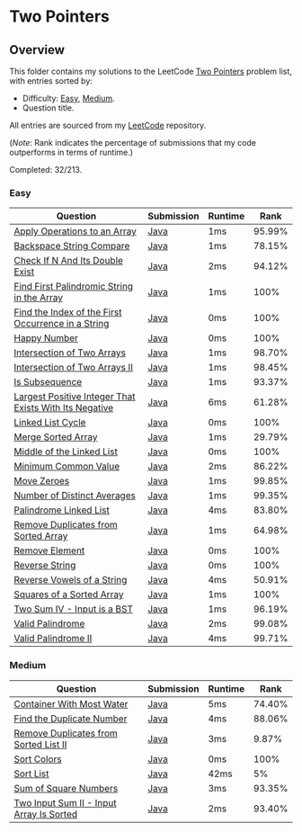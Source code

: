 # Two Pointers

## Overview
This folder contains my solutions to the LeetCode [Two Pointers](https://leetcode.com/problem-list/two-pointers/) problem list,
with entries sorted by:
- Difficulty: [Easy](#easy), [Medium](#medium).
- Question title.

All entries are sourced from my [LeetCode](https://github.com/shumarb/leetcode) repository.

(*Note*: Rank indicates the percentage of submissions that my code outperforms in terms of runtime.)

Completed: 32/213.

### Easy
| Question                                                                                                                                                     | Submission                                                                                                                   | Runtime | Rank   |
|--------------------------------------------------------------------------------------------------------------------------------------------------------------|------------------------------------------------------------------------------------------------------------------------------|---------|--------|
| [Apply Operations to an Array](https://leetcode.com/problems/apply-operations-to-an-array/description/)                                                      | [Java](https://github.com/shumarb/leetcode/blob/main/submissions/java/ApplyOperationsToAnArray.java)                         | 1ms     | 95.99% |
| [Backspace String Compare](https://leetcode.com/problems/backspace-string-compare/description/)                                                              | [Java](https://github.com/shumarb/leetcode/blob/main/submissions/java/BackspaceStringCompare.java)                           | 1ms     | 78.15% |
| [Check If N And Its Double Exist](https://leetcode.com/problems/check-if-n-and-its-double-exist/description)                                                 | [Java](https://github.com/shumarb/leetcode/blob/main/submissions/java/CheckIfNAndItsDoubleExist.java)                        | 2ms     | 94.12% |
| [Find First Palindromic String in the Array](https://leetcode.com/problems/find-all-numbers-disappeared-in-an-array/description/)                            | [Java](https://github.com/shumarb/leetcode/blob/main/submissions/java/FindFirstPalindromicStringInTheArray.java)             | 1ms     | 100%   |
| [Find the Index of the First Occurrence in a String](https://leetcode.com/problems/find-the-index-of-the-first-occurrence-in-a-string/)                      | [Java](https://github.com/shumarb/leetcode/blob/main/submissions/java/FindTheIndexOfTheFirstOccurrenceInAString.java)        | 0ms     | 100%   |
| [Happy Number](https://leetcode.com/problems/happy-number/description/)                                                                                      | [Java](https://github.com/shumarb/leetcode/blob/main/submissions/java/HappyNumber.java)                                      | 0ms     | 100%   |
| [Intersection of Two Arrays](https://leetcode.com/problems/intersection-of-two-arrays/description/)                                                          | [Java](https://github.com/shumarb/leetcode/blob/main/submissions/java/IntersectionofTwoArrays.java)                          | 1ms     | 98.70% |
| [Intersection of Two Arrays II](https://leetcode.com/problems/intersection-of-two-arrays-ii/description/)                                                    | [Java](https://github.com/shumarb/leetcode/blob/main/submissions/java/IntersectionofTwoArrays.java)                          | 1ms     | 98.45% |
| [Is Subsequence](https://leetcode.com/problems/is-subsequence/description/)                                                                                  | [Java](https://github.com/shumarb/leetcode/blob/main/submissions/java/IsSubsequence.java)                                    | 1ms     | 93.37% |
| [Largest Positive Integer That Exists With Its Negative](https://leetcode.com/problems/largest-positive-integer-that-exists-with-its-negative/description/)  | [Java](https://github.com/shumarb/leetcode/blob/main/submissions/java/LargestPositiveIntegerThatExistsWithItsNegative.java)  | 6ms     | 61.28% |
| [Linked List Cycle](https://leetcode.com/problems/linked-list-cycle/description/)                                                                            | [Java](https://github.com/shumarb/leetcode/blob/main/submissions/java/LinkedListCycle.java)                                  | 0ms     | 100%   |
| [Merge Sorted Array](https://leetcode.com/problems/merge-sorted-array/description/)                                                                          | [Java](https://github.com/shumarb/leetcode/blob/main/submissions/java/MergeSortedArray.java)                                 | 1ms     | 29.79% |
| [Middle of the Linked List](https://leetcode.com/problems/middle-of-the-linked-list/description/)                                                            | [Java](https://github.com/shumarb/leetcode/blob/main/submissions/java/MiddleOfTheLinkedList.java)                            | 0ms     | 100%   |
| [Minimum Common Value](https://leetcode.com/problems/minimum-common-value/description/)                                                                      | [Java](https://github.com/shumarb/leetcode/blob/main/submissions/java/MinimumCommonValue.java)                               | 2ms     | 86.22% |
| [Move Zeroes](https://leetcode.com/problems/move-zeroes/description/)                                                                                        | [Java](https://github.com/shumarb/leetcode/blob/main/submissions/java/MoveZeroes.java)                                       | 1ms     | 99.85% |
| [Number of Distinct Averages](https://leetcode.com/problems/number-of-distinct-averages/description/)                                                        | [Java](https://github.com/shumarb/leetcode/blob/main/submissions/java/NumberOfDistinctAverages.java)                         | 1ms     | 99.35% |
| [Palindrome Linked List](https://leetcode.com/problems/palindrome-linked-list/description/)                                                                  | [Java](https://github.com/shumarb/leetcode/blob/main/submissions/java/PalindromeLinkedList.java)                             | 4ms     | 83.80% |
| [Remove Duplicates from Sorted Array](https://leetcode.com/problems/remove-duplicates-from-sorted-array/description/)                                        | [Java](https://github.com/shumarb/leetcode/blob/main/submissions/java/RemoveDuplicatesFromSortedArray.java)                  | 1ms     | 64.98% |
| [Remove Element](https://leetcode.com/problems/remove-element/description/)                                                                                  | [Java](https://github.com/shumarb/leetcode/blob/main/submissions/java/RemoveElement.java)                                    | 0ms     | 100%   |
| [Reverse String](https://leetcode.com/problems/reverse-string/description/)                                                                                  | [Java](https://github.com/shumarb/leetcode/blob/main/submissions/java/ReverseString.java)                                    | 0ms     | 100%   |
| [Reverse Vowels of a String](https://leetcode.com/problems/reverse-vowels-of-a-string/description/)                                                          | [Java](https://github.com/shumarb/leetcode/blob/main/submissions/java/ReverseVowelsOfAString.java)                           | 4ms     | 50.91% |
| [Squares of a Sorted Array](https://leetcode.com/problems/squares-of-a-sorted-array/description/)                                                            | [Java](https://github.com/shumarb/leetcode/blob/main/submissions/java/SquaresOfASortedArray.java)                            | 1ms     | 100%   |
| [Two Sum IV - Input is a BST](https://leetcode.com/problems/two-sum-iv-input-is-a-bst/description/)                                                          | [Java](https://github.com/shumarb/leetcode/blob/main/submissions/java/TwoSumFourInputIsABST.java)                            | 1ms     | 96.19% |
| [Valid Palindrome](https://leetcode.com/problems/valid-palindrome/description/)                                                                              | [Java](https://github.com/shumarb/leetcode/blob/main/submissions/java/ValidPalindrome.java)                                  | 2ms     | 99.08% |
| [Valid Palindrome II](https://leetcode.com/problems/valid-palindrome-ii/description/)                                                                        | [Java](https://github.com/shumarb/leetcode/blob/main/submissions/java/ValidPalindromeTwo.java)                               | 4ms     | 99.71% |

### Medium
| Question                                                                                                                | Submission                                                                                                     | Runtime | Rank   |
|-------------------------------------------------------------------------------------------------------------------------|----------------------------------------------------------------------------------------------------------------|---------|--------|
| [Container With Most Water](https://leetcode.com/problems/container-with-most-water/description/)                       | [Java](https://github.com/shumarb/leetcode/blob/main/submissions/java/ContainerWithMostWater.java)             | 5ms     | 74.40% |
| [Find the Duplicate Number](https://leetcode.com/problems/find-the-duplicate-number/description/)                       | [Java](https://github.com/shumarb/leetcode/blob/main/submissions/java/FindTheDuplicateNumber.java)             | 4ms     | 88.06% |
| [Remove Duplicates from Sorted List II](https://leetcode.com/problems/remove-duplicates-from-sorted-list/description/)  | [Java](https://github.com/shumarb/leetcode/blob/main/submissions/java/RemoveDuplicatesFromSortedListTwo.java)  | 3ms     | 9.87%  |
| [Sort Colors](https://leetcode.com/problems/sort-colors/description/)                                                   | [Java](https://github.com/shumarb/leetcode/blob/main/submissions/java/SortColors.java)                         | 0ms     | 100%   |
| [Sort List](https://leetcode.com/problems/remove-duplicates-from-sorted-list/description/)                              | [Java](https://github.com/shumarb/leetcode/blob/main/submissions/java/SortList.java)                           | 42ms    | 5%     |
| [Sum of Square Numbers](https://leetcode.com/problems/sum-of-square-numbers/description/)                               | [Java](https://github.com/shumarb/leetcode/blob/main/submissions/java/SumOfSquareNumbers.java)                 | 3ms     | 93.35% |
| [Two Input Sum II - Input Array Is Sorted](https://leetcode.com/problems/two-sum-ii-input-array-is-sorted)              | [Java](https://github.com/shumarb/leetcode/blob/main/submissions/java/TwoInputSumTwoInputArrayIsSorted.java)   | 2ms     | 93.40% |
